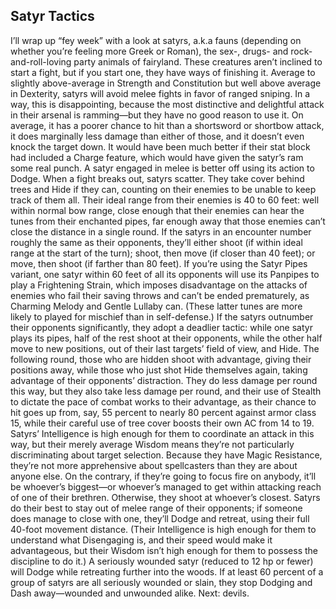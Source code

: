 ## Satyr Tactics

I’ll wrap up “fey week” with a look at satyrs, a.k.a fauns (depending on whether you’re feeling more Greek or Roman), the sex-, drugs- and rock-and-roll-loving party animals of fairyland. These creatures aren’t inclined to start a fight, but if you start one, they have ways of finishing it.
Average to slightly above-average in Strength and Constitution but well above average in Dexterity, satyrs will avoid melee fights in favor of ranged sniping. In a way, this is disappointing, because the most distinctive and delightful attack in their arsenal is ramming—but they have no good reason to use it. On average, it has a poorer chance to hit than a shortsword or shortbow attack, it does marginally less damage than either of those, and it doesn’t even knock the target down. It would have been much better if their stat block had included a Charge feature, which would have given the satyr’s ram some real punch. A satyr engaged in melee is better off using its action to Dodge.
When a fight breaks out, satyrs scatter. They take cover behind trees and Hide if they can, counting on their enemies to be unable to keep track of them all. Their ideal range from their enemies is 40 to 60 feet: well within normal bow range, close enough that their enemies can hear the tunes from their enchanted pipes, far enough away that those enemies can’t close the distance in a single round.
If the satyrs in an encounter number roughly the same as their opponents, they’ll either shoot (if within ideal range at the start of the turn); shoot, then move (if closer than 40 feet); or move, then shoot (if farther than 80 feet). If you’re using the Satyr Pipes variant, one satyr within 60 feet of all its opponents will use its Panpipes to play a Frightening Strain, which imposes disadvantage on the attacks of enemies who fail their saving throws and can’t be ended prematurely, as Charming Melody and Gentle Lullaby can. (These latter tunes are more likely to played for mischief than in self-defense.)
If the satyrs outnumber their opponents significantly, they adopt a deadlier tactic: while one satyr plays its pipes, half of the rest shoot at their opponents, while the other half move to new positions, out of their last targets’ field of view, and Hide. The following round, those who are hidden shoot with advantage, giving their positions away, while those who just shot Hide themselves again, taking advantage of their opponents’ distraction. They do less damage per round this way, but they also take less damage per round, and their use of Stealth to dictate the pace of combat works to their advantage, as their chance to hit goes up from, say, 55 percent to nearly 80 percent against armor class 15, while their careful use of tree cover boosts their own AC from 14 to 19.
Satyrs’ Intelligence is high enough for them to coordinate an attack in this way, but their merely average Wisdom means they’re not particularly discriminating about target selection. Because they have Magic Resistance, they’re not more apprehensive about spellcasters than they are about anyone else. On the contrary, if they’re going to focus fire on anybody, it’ll be whoever’s biggest—or whoever’s managed to get within attacking reach of one of their brethren. Otherwise, they shoot at whoever’s closest.
Satyrs do their best to stay out of melee range of their opponents; if someone does manage to close with one, they’ll Dodge and retreat, using their full 40-foot movement distance. (Their Intelligence is high enough for them to understand what Disengaging is, and their speed would make it advantageous, but their Wisdom isn’t high enough for them to possess the discipline to do it.)
A seriously wounded satyr (reduced to 12 hp or fewer) will Dodge while retreating further into the woods. If at least 60 percent of a group of satyrs are all seriously wounded or slain, they stop Dodging and Dash away—wounded and unwounded alike.
Next: devils.
